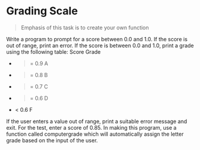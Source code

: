 # Grading Scale

> Emphasis of this task is to create your own function

Write a program to prompt for a score between 0.0 and 1.0. If the score is out of range, print an error. If the score is between 0.0 and 1.0, print a grade using the following table:
Score Grade

- >= 0.9 A
- >= 0.8 B
- >= 0.7 C
- >= 0.6 D
- < 0.6 F

If the user enters a value out of range, print a suitable error message and exit. For the test, enter a score of 0.85.
In making this program, use a function called computergrade which will automatically assign the letter grade based on the input of the user.
